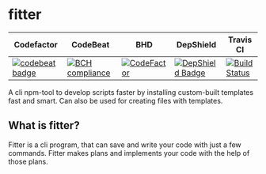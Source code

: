 # fitter

| Codefactor  | CodeBeat | BHD  | DepShield | Travis CI |
| ------------- | ------------- | ------------- | ------------- | ------------- |
| [![codebeat badge](https://codebeat.co/badges/fc2949ff-a20b-4ab2-a601-019944f20df1)](https://codebeat.co/projects/github-com-mikezyeman-fitter-master)  | [![BCH compliance](https://bettercodehub.com/edge/badge/MikeZyeman/fitter?branch=master)](https://bettercodehub.com/)  | [![CodeFactor](https://www.codefactor.io/repository/github/mikezyeman/fitter/badge)](https://www.codefactor.io/repository/github/mikezyeman/fitter)  | [![DepShield Badge](https://depshield.sonatype.org/badges/MikeZyeman/fitter/depshield.svg)](https://depshield.github.io)  | [![Build Status](https://travis-ci.com/MikeZyeman/fitter.svg?branch=master)](https://travis-ci.com/MikeZyeman/fitter)  |

A cli npm-tool to develop scripts faster by installing custom-built templates fast and smart. Can also be used for creating files with templates.


## What is fitter?

Fitter is a cli program, that can save and write your code with just a few commands. Fitter makes plans and implements your code with the help of those plans.
